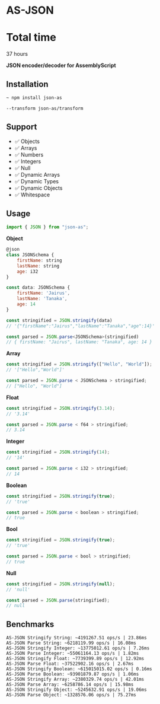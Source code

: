 # AS-JSON

# Total time
37 hours

**JSON encoder/decoder for AssemblyScript**

## Installation

```bash
~ npm install json-as
```

```bash
--transform json-as/transform
```

## Support

- ✅ Objects
- ✅ Arrays
- ✅ Numbers
- ✅ Integers
- ✅ Null
- ✅ Dynamic Arrays
- ✅ Dynamic Types
- ✅ Dynamic Objects
- ✅ Whitespace

## Usage

```js
import { JSON } from "json-as";
```

**Object**

```js
@json
class JSONSchema {
    firstName: string
    lastName: string
    age: i32
}

const data: JSONSchema {
    firstName: 'Jairus',
    lastName: 'Tanaka',
    age: 14
}

const stringified = JSON.stringify(data)
// '{"firstName":"Jairus","lastName":"Tanaka","age":14}'

const parsed = JSON.parse<JSONSchema>(stringified)
// { firstName: "Jairus", lastName: "Tanaka", age: 14 }
```

**Array**

```js
const stringified = JSON.stringify(["Hello", "World"]);
// '["Hello","World"]'

const parsed = JSON.parse < JSONSchema > stringified;
// ["Hello", "World"]
```

**Float**

```js
const stringified = JSON.stringify(3.14);
// '3.14'

const parsed = JSON.parse < f64 > stringified;
// 3.14
```

**Integer**

```js
const stringified = JSON.stringify(14);
// '14'

const parsed = JSON.parse < i32 > stringified;
// 14
```

**Boolean**

```js
const stringified = JSON.stringify(true);
// 'true'

const parsed = JSON.parse < boolean > stringified;
// true
```

**Bool**

```js
const stringified = JSON.stringify(true);
// 'true'

const parsed = JSON.parse < bool > stringified;
// true
```

**Null**

```js
const stringified = JSON.stringify(null);
// 'null'

const parsed = JSON.parse(stringified);
// null
```

## Benchmarks

```
AS-JSON Stringify String: ~4191267.51 ops/s | 23.86ms
AS-JSON Parse String: ~6218119.99 ops/s | 16.08ms
AS-JSON Stringify Integer: ~13775012.61 ops/s | 7.26ms
AS-JSON Parse Integer: ~55061164.13 ops/s | 1.82ms
AS-JSON Stringify Float: ~7739399.89 ops/s | 12.92ms
AS-JSON Parse Float: ~37522902.16 ops/s | 2.67ms
AS-JSON Stringify Boolean: ~615015015.02 ops/s | 0.16ms
AS-JSON Parse Boolean: ~93901879.87 ops/s | 1.06ms
AS-JSON Stringify Array: ~2380329.74 ops/s | 42.01ms
AS-JSON Parse Array: ~6258786.14 ops/s | 15.98ms
AS-JSON Stringify Object: ~5245632.91 ops/s | 19.06ms
AS-JSON Parse Object: ~1328576.06 ops/s | 75.27ms
```
